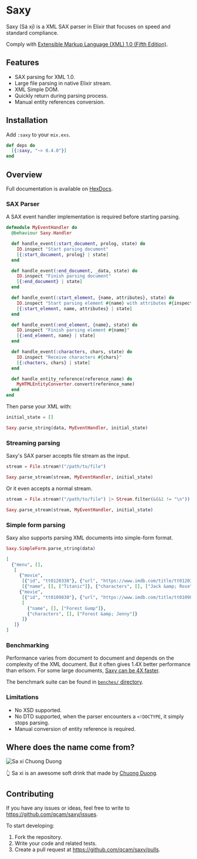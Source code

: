 Saxy
===

Saxy (Sá xị) is a XML SAX parser in Elixir that focuses on speed and standard compliance.

Comply with [Extensible Markup Language (XML) 1.0 (Fifth Edition)](https://www.w3.org/TR/xml/).

## Features

* SAX parsing for XML 1.0.
* Large file parsing in native Elixir stream.
* XML Simple DOM.
* Quickly return during parsing process.
* Manual entity references conversion.

## Installation

Add `:saxy` to your `mix.exs`.

```elixir
def deps do
  [{:saxy, "~> 0.4.0"}]
end
```

## Overview

Full documentation is available on [HexDocs](https://hexdocs.pm/saxy/).

### SAX Parser

A SAX event handler implementation is required before starting parsing.

```elixir
defmodule MyEventHandler do
  @behaviour Saxy.Handler

  def handle_event(:start_document, prolog, state) do
    IO.inspect "Start parsing document"
    [{:start_document, prolog} | state]
  end

  def handle_event(:end_document, _data, state) do
    IO.inspect "Finish parsing document"
    [{:end_document} | state]
  end

  def handle_event(:start_element, {name, attributes}, state) do
    IO.inspect "Start parsing element #{name} with attributes #{inspect(attributes)}"
    [{:start_element, name, attributes} | state]
  end

  def handle_event(:end_element, {name}, state) do
    IO.inspect "Finish parsing element #{name}"
    [{:end_element, name} | state]
  end

  def handle_event(:characters, chars, state) do
    IO.inspect "Receive characters #{chars}"
    [{:chacters, chars} | state]
  end

  def handle_entity_reference(reference_name) do
    MyHTMLEntityConverter.convert(reference_name)
  end
end
```

Then parse your XML with:

```elixir
initial_state = []

Saxy.parse_string(data, MyEventHandler, initial_state)
```

### Streaming parsing

Saxy's SAX parser accepts file stream as the input.

```elixir
stream = File.stream!("/path/to/file")

Saxy.parse_stream(stream, MyEventHandler, initial_state)
```

Or it even accepts a normal stream.

```elixir
stream = File.stream!("/path/to/file") |> Stream.filter(&(&1 != "\n"))

Saxy.parse_stream(stream, MyEventHandler, initial_state)
```

### Simple form parsing

Saxy also supports parsing XML documents into simple-form format.

```elixir
Saxy.SimpleForm.parse_string(data)

[
  {"menu", [],
   [
     {"movie",
      [{"id", "tt0120338"}, {"url", "https://www.imdb.com/title/tt0120338/"}],
      [{"name", [], ["Titanic"]}, {"characters", [], ["Jack &amp; Rose"]}]},
     {"movie",
      [{"id", "tt0109830"}, {"url", "https://www.imdb.com/title/tt0109830/"}],
      [
        {"name", [], ["Forest Gump"]},
        {"characters", [], ["Forest &amp; Jenny"]}
      ]}
   ]}
]
```

### Benchmarking

Performance varies from document to document and depends on the complexity of
the XML document. But it often gives 1.4X better performance than erlsom.
For some large documents, [Saxy can be 4X
faster](benches/README.md#soccer-11mb-xml-file).

The benchmark suite can be found in [`benches/` directory](benches/).

### Limitations

* No XSD supported.
* No DTD supported, when the parser encounters a `<!DOCTYPE`, it simply stops
  parsing.
* Manual conversion of entity reference is required.

## Where does the name come from?

![Sa xi Chuong Duong](http://www.alan.vn/files/posts/made-in-viet-nam/2017/03/xa-xi-chuong-duong-1488861958.jpg)

👆 Sa xi is an awesome soft drink that made by [Chuong Duong](http://www.cdbeco.com.vn/en).

## Contributing

If you have any issues or ideas, feel free to write to https://github.com/qcam/saxy/issues.

To start developing:

1. Fork the repository.
2. Write your code and related tests.
3. Create a pull request at https://github.com/qcam/saxy/pulls.
